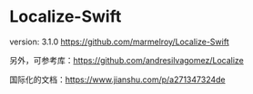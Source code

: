 #  Localize-Swift

version: 3.1.0
https://github.com/marmelroy/Localize-Swift

另外，可参考库：https://github.com/andresilvagomez/Localize

国际化的文档：https://www.jianshu.com/p/a271347324de
